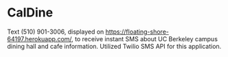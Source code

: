 # CalDine
Text (510) 901-3006, displayed on https://floating-shore-64197.herokuapp.com/, to receive instant SMS about UC Berkeley campus dining hall and cafe information. Utilized Twilio SMS API for this application.

